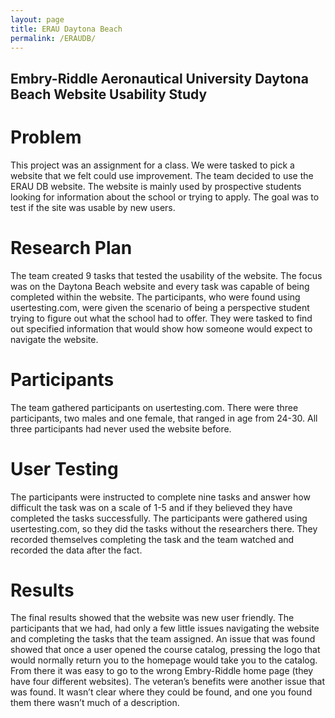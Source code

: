```yaml
---
layout: page
title: ERAU Daytona Beach
permalink: /ERAUDB/
---
```


## Embry-Riddle Aeronautical University Daytona Beach Website Usability Study

# Problem

This project was an assignment for a class. We were tasked to pick a website that we felt could use improvement. The team decided to use the ERAU DB website. The website is mainly used by prospective students looking for information about the school or trying to apply. The goal was to test if the site was usable by new users. 


# Research Plan

The team created 9 tasks that tested the usability of the website. The focus was on the Daytona Beach website and every task was capable of being completed within the website. The participants, who were found using usertesting.com, were given the scenario of being a perspective student trying to figure out what the school had to offer. They were tasked to find out specified information that would show how someone would expect to navigate the website.

# Participants

The team gathered participants on usertesting.com. There were three participants, two males and one female, that ranged in age from 24-30. All three participants had never used the website before.

# User Testing

The participants were instructed to complete nine tasks and answer how difficult the task was on a scale of 1-5 and if they believed they have completed the tasks successfully. The participants were gathered using usertesting.com, so they did the tasks without the researchers there. They recorded themselves completing the task and the team watched and recorded the data after the fact. 

# Results 

The final results showed that the website was new user friendly. The participants that we had, had only a few little issues navigating the website and completing the tasks that the team assigned. An issue that was found showed that once a user opened the course catalog, pressing the logo that would normally return you to the homepage would take you to the catalog. From there it was easy to go to the wrong Embry-Riddle home page (they have four different websites). The veteran’s benefits were another issue that was found. It wasn’t clear where they could be found, and one you found them there wasn’t much of a description. 
